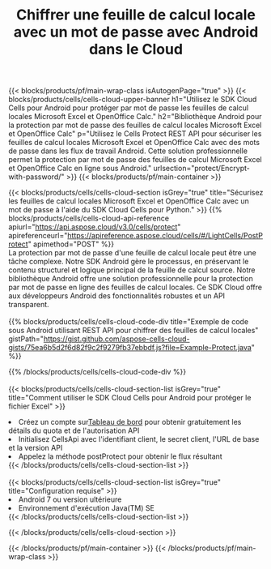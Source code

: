 ﻿---
title:  Chiffrer une feuille de calcul locale avec un mot de passe avec Android dans le Cloud
description:  API et SDK Cloud pour protéger Microsoft Excel et OpenOffice Calc avec Android. Cryptez les feuilles de calcul locales avec un mot de passe à l'aide du SDK Cells Cloud API pour Android.
---
{{< blocks/products/pf/main-wrap-class isAutogenPage="true" >}}
{{< blocks/products/cells/cells-cloud-upper-banner h1="Utilisez le SDK Cloud Cells pour Android pour protéger par mot de passe les feuilles de calcul locales Microsoft Excel et OpenOffice Calc." h2="Bibliothèque Android pour la protection par mot de passe des feuilles de calcul locales Microsoft Excel et OpenOffice Calc" p="Utilisez le Cells Protect REST API pour sécuriser les feuilles de calcul locales Microsoft Excel et OpenOffice Calc avec des mots de passe dans les flux de travail Android. Cette solution professionnelle permet la protection par mot de passe des feuilles de calcul Microsoft Excel et OpenOffice Calc en ligne sous Android." urlsection="protect/Encrypt-with-password/" >}}
{{< blocks/products/pf/main-container >}}

{{< blocks/products/cells/cells-cloud-section isGrey="true" title="Sécurisez les feuilles de calcul locales Microsoft Excel et OpenOffice Calc avec un mot de passe à l\'aide du SDK Cloud Cells pour Python." >}}
{{% blocks/products/cells/cells-cloud-api-reference apiurl="https://api.aspose.cloud/v3.0/cells/protect" apireferenceurl="https://apireference.aspose.cloud/cells/#/LightCells/PostProtect" apimethod="POST" %}}
<br/>
La protection par mot de passe d'une feuille de calcul locale peut être une tâche complexe. Notre SDK Android gère le processus, en préservant le contenu structurel et logique principal de la feuille de calcul source. Notre bibliothèque Android offre une solution professionnelle pour la protection par mot de passe en ligne des feuilles de calcul locales. Ce SDK Cloud offre aux développeurs Android des fonctionnalités robustes et un API transparent.
<br/>
<br/>
{{% blocks/products/cells/cells-cloud-code-div title="Exemple de code sous Android utilisant REST API pour chiffrer des feuilles de calcul locales" gistPath="https://gist.github.com/aspose-cells-cloud-gists/75ea6b5d2f6d82f9c2f9279fb37ebbdf.js?file=Example-Protect.java" %}}
  
{{% /blocks/products/cells/cells-cloud-code-div %}}
<br/>
<br/>
{{< blocks/products/cells/cells-cloud-section-list isGrey="true" title="Comment utiliser le SDK Cloud Cells pour Android pour protéger le fichier Excel" >}}
<li> Créez un compte sur<a href="https://dashboard.aspose.cloud/">Tableau de bord</a> pour obtenir gratuitement les détails du quota et de l'autorisation API</li>
<li>Initialisez CellsApi avec l'identifiant client, le secret client, l'URL de base et la version API</li>
<li>Appelez la méthode postProtect pour obtenir le flux résultant</li>
{{< /blocks/products/cells/cells-cloud-section-list >}}
<br/>
<br/>
{{< blocks/products/cells/cells-cloud-section-list isGrey="true" title="Configuration requise" >}}
<li>Android 7 ou version ultérieure</li>
<li>Environnement d'exécution Java(TM) SE</li>
{{< /blocks/products/cells/cells-cloud-section-list >}}

{{< /blocks/products/cells/cells-cloud-section >}}

{{< /blocks/products/pf/main-container >}}
{{< /blocks/products/pf/main-wrap-class >}}
